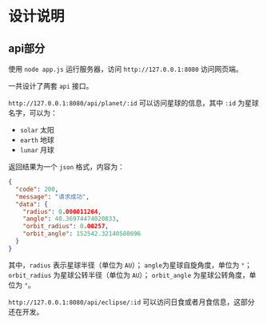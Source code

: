 # 设计说明

## api部分

使用 `node app.js` 运行服务器，访问 `http://127.0.0.1:8080` 访问网页端。

一共设计了两套 `api` 接口。

`http://127.0.0.1:8080/api/planet/:id` 可以访问星球的信息，其中 `:id` 为星球名字，可以为：
- `solar` 太阳
- `earth` 地球
- `lunar` 月球

返回结果为一个 `json` 格式，内容为：
``` json
{
  "code": 200,
  "message": "请求成功",
  "data": {
    "radius": 0.000011264,
    "angle": 48.36974474020833,
    "orbit_radius": 0.00257,
    "orbit_angle": 152542.32140580696
  }
}
``` 
其中，`radius` 表示星球半径（单位为 `AU`）；
`angle`为星球自旋角度，单位为 `°`；
`orbit_radius` 为星球公转半径（单位为 `AU`）；
`orbit_angle` 为星球公转角度，单位为 `°`。

`http://127.0.0.1:8080/api/eclipse/:id` 可以访问日食或者月食信息，这部分还在开发。